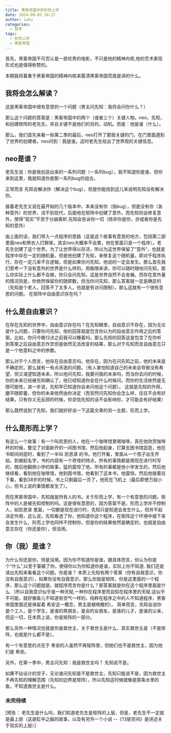 ```yaml
---
title: 黑客帝国中的形而上学
date: 2024-09-03 20:27
author: ivhu
categories:
  - 哲学
tags:
  - 形而上学
  - 黑客帝国
---
```


首先，黑客帝国不可否认是一部优秀的电影，不只是他的精神内核,他的艺术表现形式也是值得称赞的。

本期我将着重于黑客帝国的精神内核来履清黑客帝国究竟是讲的什么。

## 我将会怎么解读？

这是黑客帝国中很有意思的一个问题（男主问先知：我将会问你什么？）

那么这个问题的答案是：黑客帝国中的两个（或者三个）关键人物。neo，先知，和创建矩阵的老先生。并且关键不是他们的目的，动机。而是：他是谁（什么）。

那么，我们首先来看一些第二季的最后，neo打开了那扇关键的门，在门里面遇到了世界的创建者。neo问到：我是谁。这时老先生给出了世界观的关键信息。

## neo是谁？

老先生说：你是我创造出来的一系列问题（一系列bug），我不知道你是谁，但你来到这里，我就知道你是那一系列bug的组合。

正常而言 先知会解决你（解决这个bug），但是你能找到这儿来说明先知没有解决你。

接着老先生又说在最开始的几个版本中，本来没有你（指bug），但是没有你（各种意外）的世界，活不到现代，后面他在矩阵中创建了意外，而先知则会修复意外，使得“现实”不至于分崩离析.先知会告诉你一切（除非你是你，亦或者你是先知的意外）

由上面的话，我们带入一点程序的思路（这是这个故事有意思的地方，包括第二部里面neo和黑衣人打群架，其实neo大概率不会累，他在里面只是一个程序）。老先生创建了这个世界，为了让世界得以存活，所以为这世界保留了“意外”，也就是程序中存在一定的随机量，但是他创建了先知，来修复这个随机量。即对于程序执行，存在一定几率不合逻辑，但是如果你问先知，他说的一定会发生。那么首先我们思考一下没有意外的世界是什么样的，用极限来讲，你可以随时随地问先知，那么你实际上什么都不会做，你只会问先知，这是世界自然不会发展。而存在意外量的情况则是，你依然保留你的随即数，但当你问先知，那么答案就一定是确定的（先知是个老人，回答不了太多人，也就是有访问限制）。那么这就有一个很有意思的问题。 在矩阵中自由意识存在吗？

## 什么是自由意识？

在存在先知的世界中，自由意识存在吗？在先知眼里，自由意识不存在，因为无论是什么问题，只要你问先知，他的回答就是包含你以为的自由意志作用之后的答案。比如，你问今晚12点之前我可以睡着吗，那么先知的回答这是包含了在你听到答案之后自由意志作祟但是依然无法改变的结果，那么对于先知而言自由意志只是一个他意料之中的参数。

那么对于个人而言，他存在自由意志吗。他存在，因为在问先知之前，他的未来是不确定的，那么就有一有点吊诡的问题。（有人害怕知道自己的未来会导致没有希望，但又渴望知道未来，所以他问先知，我要问我的未来吗，而当你去问的时候，你的未来已经被先知确认了，他已经知道你会在什么时候问，而你的生活依然是无限可能性，进一步说，先知早已知道你会来问他这个问题）。
这就是先知的作用，磨平随即量，但你的未来依然由你决定（而贸然问先知你会怎么样，往往不会有好结果，只有你义无反顾的时候，你坚信先知的话不会影响你，才可能会有好结果）

那么既然说到了先知，我们就好好谈一下这篇文章的另一主题，形而上学。

## 什么是形而上学？

有这么一个故事：有一个叫凯恩的人，他在一个咖啡馆里喝咖啡，真在他欣赏咖啡杯的时候，瞥见了对面新开的一间图书馆，然后他起身，打算去图书馆逛逛，他在书柜间闲逛时，看到了一半叫 凯恩录 的书，他打开看，里面从一个孩子出生开始，到被起名字，书的内容有一个奇怪的特点，所有的事情都是用现在进行时写的，随后他翻倒小学的故事，猛的震惊了他，所有的事都是他小学发生的，然后他继续看，看到他在咖啡馆，他到图书馆，他看到了这本书，他震惊。然后他接着往下看，看到38岁的时候，书上只剩最后一页了，他死在飞机上（最后即使万般小心，但书上说的事情都发生了）。

而在黑客帝国中，先知就是所有人的书。关于形而上学，有一个有意思的问题。矩阵中的人是被先知控制的吗。这是很有意思的，因为答案不是。形而上学并不控制人，如凯恩录 里面，一切都是现在进行时，先知只是知道会发生什么，但并不起决定作用，这么说，先知看透了你，他知道你这个程序，在矩阵这个环境中接下来会发生什么，形而上学也同样不控制你，但是你的结果依然是确定的，也就是自由意志存在（你还是你），但没用。

## 你（我）是谁？

为什么你还是你，但是没用。因为你不知道你是谁，跟具体而言，你认为你是个“什么”,以至于蒙蔽了你，使得你以为你知道你是谁，实际上你不知道.
我们还是请出先知来看看这个问题。你是谁？
本质上先知有两个答案（你有自我意识，你没有自我意识），如果你没有自我意识，那么你就是矩阵，你是这里面的一个程序，那么这个问题就是。就程序而言你是什么？那答案就是你在这个程序里面是什么.（所以自我意识似乎是一种天赋,一种你在程序里而自知在程序里的天赋.这似乎不可能，就好像鱼儿不知道有空气一样的，纯粹在程序之中的人不知道程序，黑客帝国里面还是保留着 希安这一概念，男主是被唤醒的）。
简单而言，先知会说你是个工人，是个学生，是谁的男朋友，是会的女朋友，是谁的儿子，是谁的父亲，但这一切，在本质上说，你是矩阵的一部分。

那么另外一种情况也就是你是救世主，关于救世主是什么，其实救世主是（不是矩阵，也就是什么都不是）。

有一个有意思的点在于 希安的人虽然不再矩阵里，但她们也不是救世主，因为他们是 希安。

另外，在第一季中，男主问先知：我是救世主吗？ 先知说不是。

如果不钻设计的空子，无论谁问先知是不是救世主，先知只能说不是，因为救世主不再先知的理解范围（先知的边界是矩阵），所以先知这时候就像是那条水里的鱼，不知道救世主是什么。

### 未完待续

[预告： 老先生是什么吗，我们知道老先生是矩阵的上层，但是，老先生不一定就是最上层（这是缸中之脑的故事，以及有另外一个小说 --《13层空间》是讲述关于现实的上层）]
